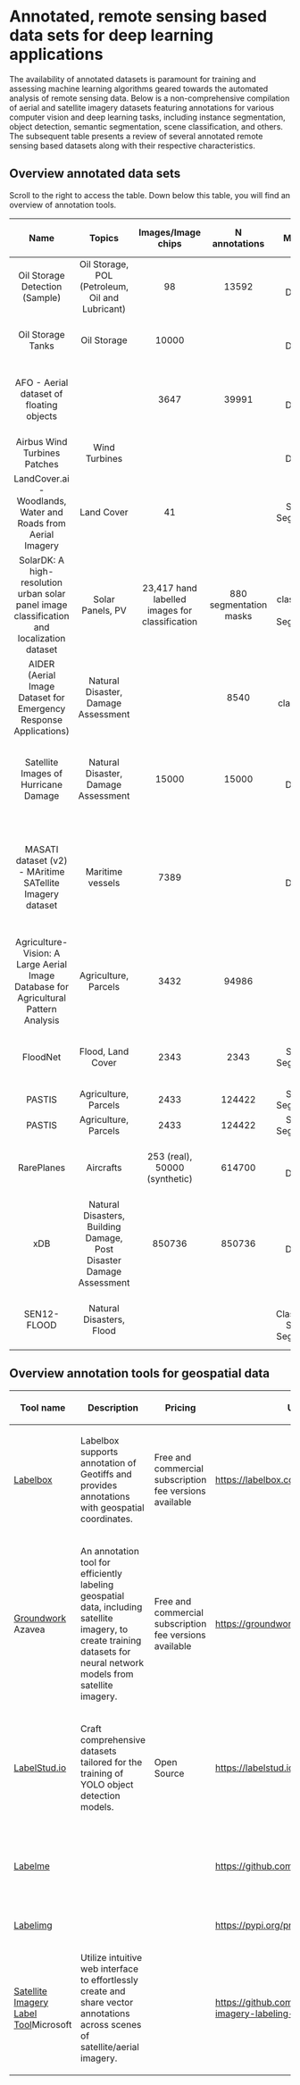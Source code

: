 # Annotated, remote sensing based data sets for deep learning applications

The availability of annotated datasets is paramount for training and assessing machine learning algorithms geared towards the automated analysis of remote sensing data. Below is a non-comprehensive compilation of aerial and satellite imagery datasets featuring annotations for various computer vision and deep learning tasks, including instance segmentation, object detection, semantic segmentation, scene classification, and others. The subsequent table presents a review of several annotated remote sensing based datasets along with their respective characteristics.

## Overview annotated data sets

Scroll to the right to access the table. Down below this table, you will find an overview of annotation tools.

|                                            Name                                            |                               Topics                                |               Images/Image chips               |     N annotations      |                  Main Task                  | Classes | Publication year |  Image acquisition years   |                                               Regions                                                |                  Total area                  |                                         Publication Paper                                         | Storage (zipped) |               Size [px]               |                             Format                             |                                                     Download URL                                                      |                                       Example codes                                        | Pixel size [cm] |              Sensors               |     Type     |                                     Licence                                     |                       Licence URL                       |
|:--:|:--:|:--:|:--:|:--:|:--:|:--:|:--:|:--:|:--:|:--:|:--:|:--:|:--:|:--:|:--:|:--:|:--:|:--:|:--:|:--:|
|                               Oil Storage Detection (Sample)                               |           Oil Storage, POL (Petroleum, Oil and Lubricant)           |                       98                       |         13592          |              Object Detection               |    1    |       2021       |                            |                                                                                                      |                                              |                                                                                                   |       97MB       |               2560x2560               |                         Custom format                          |                   <https://www.kaggle.com/datasets/airbusgeo/airbus-oil-storage-detection-dataset>                    |                                                                                            |       120       |            SPOT6, SPOT7            |   Optical    |                                 CC BY-NC-SA 4.0                                 |  <https://creativecommons.org/licenses/by-nc-sa/4.0/>   |
|                                     Oil Storage Tanks                                      |                             Oil Storage                             |                     10000                      |                        |              Object Detection               |         |       2019       |                            |                                                                                                      |                                              |                                                                                                   |       4GB        |                512x512                |                              COCO                              |                          <https://www.kaggle.com/datasets/towardsentropy/oil-storage-tanks>                           |                                                                                            |                 | RGB images saved from Google Earth |   Optical    |                                                                                 |                                                         |
|                          AFO - Aerial dataset of floating objects                          |                                                                     |                      3647                      |         39991          |              Object Detection               |    6    |       2021       |                            |                                                                                                      |                                              |      <https://content.iospress.com/articles/integrated-computer-aided-engineering/ica210649>      |      4.4GB       |         1280x720 to 3840x2160         |                              YOLO                              |              <https://www.kaggle.com/datasets/jangsienicajzkowy/afo-aerial-dataset-of-floating-objects>               | <https://www.kaggle.com/datasets/jangsienicajzkowy/afo-aerial-dataset-of-floating-objects> |                 |        Aerial imagery, UAV?        |   Optical    |        Creative Commons Attribution-NonCommercial-ShareAlike 3.0 License        |                                                         |
|                                Airbus Wind Turbines Patches                                |                            Wind Turbines                            |                                                |                        |              Object Detection               |    2    |       2021       |         2015-2017          |                                                                                                      |                                              |                                 <https://arxiv.org/abs/1411.4038>                                 |       1GB        |                128x128                |                        Only image chips                        |                       <https://www.kaggle.com/datasets/airbusgeo/airbus-wind-turbines-patches>                        |                                                                                            |       150       |            SPOT6, SPOT7            |   Optical    |                                 CC BY-NC-SA 4.0                                 |  <https://creativecommons.org/licenses/by-nc-sa/4.0/>   |
|               LandCover.ai - Woodlands, Water and Roads from Aerial Imagery                |                             Land Cover                              |                       41                       |                        |            Semantic Segmentation            |    4    |       2021       |                            |                                                Poland                                                |                  216.27 km2                  |                                <https://arxiv.org/abs/2005.02264>                                 |                  |                512x512                |                                                                |                                        <https://landcover.ai.linuxpolska.com/>                                        |                                                                                            |    25 to 50     |           Aerial imagery           |   Optical    | Creative Commons Attribution-NonCommercial-ShareAlike 4.0 International License |   <http://creativecommons.org/licenses/by-nc-sa/4.0/>   |
| SolarDK: A high-resolution urban solar panel image classification and localization dataset |                          Solar Panels, PV                           | 23,417 hand labelled images for classification | 880 segmentation masks |  Image classification, Image Segmentation   |         |       2022       |            2021            |                                               Denmark                                                |                   3890 km2                   |                                <https://arxiv.org/abs/2212.01260>                                 |                  |                                       |                                                                |                                                <https://osf.io/aj539/>                                                |                                                                                            |    10 to 15     |                UAV                 |   Optical    |                       CC-By Attribution 4.0 International                       |                                                         |
|              AIDER (Aerial Image Dataset for Emergency Response Applications)              |                 Natural Disaster, Damage Assessment                 |                                                |          8540          |            Image classification             |    5    |       2020       |                            |                                                                                                      |                                              |                      <https://ieeexplore.ieee.org/abstract/document/9050881>                      |      263 MB      |                                       |                        Only image chips                        |                                         <https://zenodo.org/records/3888300>                                          |                         <https://github.com/ckyrkou/EmergencyNet>                          |                 |                UAV                 |   Optical    |               CC BY 4.0 LEGAL CODE Attribution 4.0 International                | <https://creativecommons.org/licenses/by/4.0/legalcode> |
|                            Satellite Images of Hurricane Damage                            |                 Natural Disaster, Damage Assessment                 |                     15000                      |         15000          |              Object Detection               |    2    |       2018       | before and after hurricane |                                                 USA                                                  |                                              |                                <https://arxiv.org/abs/1807.01688>                                 |      63 MB       |                128x128                | Image chips, file names represent centre coordinates of object | <https://ieee-dataport.org/open-access/detecting-damaged-buildings-post-hurricane-satellite-imagery-based-customized> |                        <https://github.com/qcao10/DamageDetection>                         |                 |                                    |   Optical    |                          Creative Commons Attribution                           |     <https://creativecommons.org/licenses/by/4.0/>      |
|                  MASATI dataset (v2) - MAritime SATellite Imagery dataset                  |                          Maritime vessels                           |                      7389                      |                        |              Object Detection               |    7    |       2018       |                            | different regions in Europe, Africa, Asia, the Mediterranean sea and the Atlantic and Pacific oceans |                                              |                             <https://www.iuii.ua.es/datasets/masati/>                             |      2.3GB       |                512x512                |                           PASCAL VOC                           |                                       <https://goo.gl/forms/xrBmFfbSuwpyb3wS2>                                        |                                                                                            |                 |       Microsoft® Bing™ Maps        |   Optical    |                                 Bing Maps terms                                 |   <https://www.microsoft.com/maps/product/terms.html>   |
|    Agriculture-Vision: A Large Aerial Image Database for Agricultural Pattern Analysis     |                        Agriculture, Parcels                         |                      3432                      |         94986          |                                             |    9    |                  |         2017-2020          |                                                 USA                                                  |                                              |                                <https://arxiv.org/abs/2001.01306>                                 |       20GB       |                512x512                |                         Custom format                          |                       <https://www.agriculture-vision.com/agriculture-vision-2021/dataset-2021>                       |                                                                                            |       20        |           Aerial imagery           |   Optical    |                                                                                 |                                                         |
|                                          FloodNet                                          |                          Flood, Land Cover                          |                      2343                      |          2343          |            Semantic Segmentation            |   10    |       2020       |            2017            |                                                 USA                                                  |                                              |                                <https://arxiv.org/abs/2012.02951>                                 |                  |                                       |                         Custom format                          |                <https://drive.google.com/drive/folders/1leN9eWVQcvWDVYwNb2GCo5ML_wBEycWD?usp=sharing>                 |                   <https://github.com/BinaLab/FloodNet-Supervised_v1.0>                    |                 |                UAV                 |   Optical    |           Community Data License Agreement -- Permissive, Version 1.0           |           <https://cdla.dev/permissive-1-0/>            |
|                                           PASTIS                                           |                        Agriculture, Parcels                         |                      2433                      |         124422         |            Semantic Segmentation            |   19    |       2021       |         2018-2019          |                                                France                                                |                   40000km2                   |                               <https://arxiv.org/abs/2112.07558v1>                                |      28.8GB      |                128×128                |                         Custom format                          |                                         <https://zenodo.org/records/5012942>                                          |                      <https://github.com/VSainteuf/pastis-benchmark>                       |      1000       |             Sentinel-2             |   Optical    |                              CC BY 4.0 LEGAL CODE                               | <https://creativecommons.org/licenses/by/4.0/legalcode> |
|                                           PASTIS                                           |                        Agriculture, Parcels                         |                      2433                      |         124422         |            Semantic Segmentation            |   19    |       2021       |         2018-2019          |                                                France                                                |                   40000km2                   |                               <https://arxiv.org/abs/2112.07558v1>                                |     53.7 GB      |                128×128                |                         Custom format                          |                                         <https://zenodo.org/records/5735646>                                          |                      <https://github.com/VSainteuf/pastis-benchmark>                       |      1000       |       Sentinel-1, Sentinel-2       | Optical, SAR |                              CC BY 4.0 LEGAL CODE                               | <https://creativecommons.org/licenses/by/4.0/legalcode> |
|                                         RarePlanes                                         |                              Aircrafts                              |         253 (real), 50000 (synthetic)          |         614700         |              Object Detection               |   110   |       2020       |                            |                    USA, China, Spain, France, Germany, Russia, Brazil, many more                     | 9331.2 km\^2 (synthetic), 2,142 km\^2 (real) |                                <https://arxiv.org/abs/2006.02963>                                 |     325632MB     | 512×512 (real), 1920×1080 (synthetic) |                                                                |                                       <https://www.cosmiqworks.org/rareplanes/>                                       |                        <https://github.com/jdc08161063/RarePlanes>                         |       30        |            WorldView-3             |   Optical    |                              CC-4.0-BY-SA license                               |    <https://creativecommons.org/licenses/by-sa/4.0/>    |
|                                            xDB                                             | Natural Disasters, Building Damage, Post Disaster Damage Assessment |                     850736                     |         850736         |              Object Detection               |    6    |       2019       |         2011-2019          |               USA, Indonesia, Nepal, Bangladesh, Portgal, Mexico, Australia, Guatemala               |                  45000 sqkm                  |                                <https://arxiv.org/abs/1911.09296>                                 |       51GB       |               1024x1024               |                         Custom format                          |                                             <https://xview2.org/dataset>                                              |                                                                                            |      30-80      | WorldView-2, WorldView-3, GeoEye1  |   Optical    |                                 CC BY-NC-SA 4.0                                 |  <https://creativecommons.org/licenses/by-nc-sa/4.0/>   |
|                                        SEN12-FLOOD                                         |                      Natural Disasters, Flood                       |                                                |                        | Image Classification, Semantic Segmentation |         |       2020       |         2018-2019          |                        West and South-East Africa, Middle-East, and Australia                        |                                              | <https://ieee-dataport.org/open-access/sen12-flood-sar-and-multispectral-dataset-flood-detection> |     12288MB      |                512x512                |                                                                |           <https://ieee-dataport.org/open-access/sen12-flood-sar-and-multispectral-dataset-flood-detection>           |                                                                                            |      1000       |       Sentinel-1, Sentinel-2       | Optical, SAR |                 CC BY 4.0 Deed - Attribution 4.0 International                  |     <https://creativecommons.org/licenses/by/4.0/>      |

## Overview annotation tools for geospatial data

<table>
<colgroup>
<col style="width: 39%" />
<col style="width: 55%" />
<col style="width: 39%" />
<col style="width: 39%" />
<col style="width: 39%" />
<col style="width: 10%" />
<col style="width: 10%" />
<col style="width: 10%" />
<col style="width: 10%" />
<col style="width: 10%" />
</colgroup>
<thead>
<tr class="header">
<th><p>Tool name</p></th>
<th><p>Description</p></th>
<th><p>Pricing</p></th>
<th><p>URL</p></th>
<th><p>Examples</p></th>
<th style="text-align: center;"><p></p></th>
<th style="text-align: center;"><p></p></th>
<th style="text-align: center;"><p></p></th>
<th style="text-align: center;"><p></p></th>
<th style="text-align: center;"><p></p></th>
</tr>
</thead>
<tbody>
<tr class="odd">
<td><p><a href="https://labelbox.com/">Labelbox</a></p></td>
<td><p>Labelbox supports annotation of Geotiffs and provides annotations with geospatial coordinates.</p></td>
<td><p>Free and commercial subscription fee versions available</p></td>
<td><p><a href="https://labelbox.com/" class="uri">https://labelbox.com/</a></p></td>
<td></td>
<td style="text-align: center;"></td>
<td style="text-align: center;"></td>
<td style="text-align: center;"></td>
<td style="text-align: center;"></td>
<td style="text-align: center;"></td>
</tr>
<tr class="even">
<td><p><a href="https://groundwork.azavea.com/">Groundwork</a> Azavea</p></td>
<td><p>An annotation tool for efficiently labeling geospatial data, including satellite imagery, to create training datasets for neural network models from satellite imagery.</p></td>
<td><p>Free and commercial subscription fee versions available</p></td>
<td><p><a href="https://groundwork.azavea.com/" class="uri">https://groundwork.azavea.com/</a></p></td>
<td></td>
<td style="text-align: center;"></td>
<td style="text-align: center;"></td>
<td style="text-align: center;"></td>
<td style="text-align: center;"></td>
<td style="text-align: center;"></td>
</tr>
<tr class="odd">
<td><p><a href="https://labelstud.io">LabelStud.io</a></p></td>
<td><p>Craft comprehensive datasets tailored for the training of YOLO object detection models.</p></td>
<td><p>Open Source</p></td>
<td><p><a href="https://labelstud.io" class="uri">https://labelstud.io</a></p></td>
<td><p><a href="https://labelstud.io/blog/quickly-create-datasets-for-training-yolo-object-detection-with-label-studio/">Annotations in YOLO</a></p></td>
<td style="text-align: center;"></td>
<td style="text-align: center;"></td>
<td style="text-align: center;"></td>
<td style="text-align: center;"></td>
<td style="text-align: center;"></td>
</tr>
<tr class="even">
<td><p><a href="https://pypi.org/project/labelme/">Labelme</a></p></td>
<td></td>
<td></td>
<td><p><a href="https://github.com/wkentaro/labelme" class="uri">https://github.com/wkentaro/labelme</a></p></td>
<td><p><a href="https://medium.com/@wvsharber/labelme-image-annotation-for-geotiffs-b460ba83804f">Annotation with GeoTiffs</a></p>
<p><a href="https://github.com/fcakyon/labelme2coco">Convert to COCO</a></p></td>
<td style="text-align: center;"></td>
<td style="text-align: center;"></td>
<td style="text-align: center;"></td>
<td style="text-align: center;"></td>
<td style="text-align: center;"></td>
</tr>
<tr class="odd">
<td><p><a href="https://pypi.org/project/labelImg/">Labelimg</a></p></td>
<td></td>
<td></td>
<td><p><a href="https://pypi.org/project/labelImg/" class="uri">https://pypi.org/project/labelImg/</a></p></td>
<td></td>
<td style="text-align: center;"></td>
<td style="text-align: center;"></td>
<td style="text-align: center;"></td>
<td style="text-align: center;"></td>
<td style="text-align: center;"></td>
</tr>
<tr class="even">
<td><p><a href="https://github.com/microsoft/satellite-imagery-labeling-tool">Satellite Imagery Label Tool</a>Microsoft</p></td>
<td><p>Utilize intuitive web interface to effortlessly create and share vector annotations across scenes of satellite/aerial imagery.</p></td>
<td></td>
<td><p><a href="https://github.com/microsoft/satellite-imagery-labeling-tool" class="uri">https://github.com/microsoft/satellite-imagery-labeling-tool</a></p></td>
<td></td>
<td style="text-align: center;"></td>
<td style="text-align: center;"></td>
<td style="text-align: center;"></td>
<td style="text-align: center;"></td>
<td style="text-align: center;"></td>
</tr>
</tbody>
</table>
